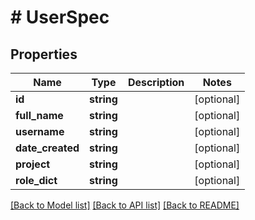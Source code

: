 # # UserSpec

## Properties

Name | Type | Description | Notes
------------ | ------------- | ------------- | -------------
**id** | **string** |  | [optional] 
**full_name** | **string** |  | [optional] 
**username** | **string** |  | [optional] 
**date_created** | **string** |  | [optional] 
**project** | **string** |  | [optional] 
**role_dict** | **string** |  | [optional] 

[[Back to Model list]](../../README.md#documentation-for-models) [[Back to API list]](../../README.md#documentation-for-api-endpoints) [[Back to README]](../../README.md)


